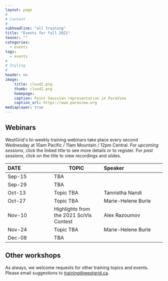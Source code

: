 ```yaml
---
layout: page
#
# Content
#
subheadline: "all training"
title: "Events for fall 2021"
teaser: ""
categories:
  - events
tags:
  - events
#
# Styling
#
header: no
image:
    title: cloud2.png
    thumb: cloud2.png
    homepage:
    caption: Point Gaussian representation in ParaView
    caption_url: https://www.paraview.org
mediaplayer: true
---
```


## Webinars

WestGrid's bi-weekly training webinars take place every second Wednesday at 10am Pacific / 11am Mountain / 12pm
Central. For *upcoming sessions*, click the linked title to see more details or to register. For *past sessions*, click
on the title to view recordings and slides.

| DATE&nbsp;&nbsp;&nbsp;&nbsp;&nbsp;&nbsp;&nbsp;&nbsp;&nbsp;&nbsp;&nbsp;&nbsp;&nbsp;&nbsp;&nbsp;&nbsp;&nbsp;&nbsp;&nbsp;&nbsp;&nbsp; | TOPIC | Speaker&nbsp;&nbsp;&nbsp;&nbsp;&nbsp;&nbsp;&nbsp;&nbsp;&nbsp;&nbsp;&nbsp;&nbsp;&nbsp;&nbsp;&nbsp;&nbsp;&nbsp;&nbsp;&nbsp;&nbsp;&nbsp;&nbsp;&nbsp;&nbsp;&nbsp;&nbsp;&nbsp; |
| ------------- | --------------- | ----------------- |
| Sep-15 | TBA |  |
| Sep-29 | TBA |  |
| Oct-13 | Topic TBA | Tannistha Nandi |
| Oct-27 | Topic TBA | Marie-Helene Burle |
| Nov-10 | Highlights from the 2021 SciVis Contest | Alex Razoumov |
| Nov-24 | Topic TBA | Marie-Helene Burle |
| Dec-08 | TBA |  |

<!-- | Feb-17 | [<span style="color:blue">Automating your backups in Linux and MacOS</span>]({{ site.baseurl }}/tools/rdm/#backups) | Alex Razoumov | -->
<!-- | Mar-03 | [<span style="color:blue">Linking databases to code repositories with Throughput</span>]({{ site.baseurl }}/tools/rdm/#throughput) | Simon Goring | -->
<!-- | Mar-17 | [<span style="color:blue">Parallel Julia</span>]({{ site.baseurl }}/programming/#julia) | Alex Razoumov and Marie-Hélène Burle | -->
<!-- | Mar-31 | [<span style="color:blue">Exploring the state of a Slurm cluster with Clusterstats</span>]({{ site.baseurl }}/tools/scheduling/#exploring-the-state-of-a-slurm-cluster-with-clusterstats) | Kamil Marcinkowski | -->
<!-- | Apr-14 | [<span style="color:blue">Introduction to deep learning with fastai</span>]({{ site.baseurl }}/tools/ml#fastai) | Marie-Hélène Burle | -->
<!-- | Apr-28 | [<span style="color:blue">Scientific visualization on NVIDIA GPUs</span>]({{ site.baseurl }}/tools/visualization/#nvidia) | Nick Leaf (NVIDIA) | -->
<!-- | May-12 | [<span style="color:blue">Exploration of tools and approaches for Humanists</span>]({{ site.baseurl }}/domains/dh/#exploration) | Megan Meredith-Lobay | -->
<!-- | May-26 | [<span style="color:blue">Using Singularity containers in VMs and HPC</span>]({{ site.baseurl }}/tools/virtual/#venkatSingularity) | Venkat Mahadevan | -->

<!-- Nov-13[^1] -->
<!-- [^1]: Note the different day of the week (Friday). -->

## Other workshops

<!-- | DATE&nbsp;&nbsp;&nbsp;&nbsp;&nbsp;&nbsp;&nbsp;&nbsp;&nbsp;&nbsp;&nbsp;&nbsp;&nbsp;&nbsp;&nbsp;&nbsp;&nbsp;&nbsp;&nbsp;&nbsp;&nbsp;&nbsp;&nbsp;&nbsp;&nbsp;&nbsp; | Event | Location&nbsp;&nbsp;&nbsp;&nbsp;&nbsp;&nbsp;&nbsp;&nbsp;&nbsp;&nbsp;&nbsp;&nbsp;&nbsp;&nbsp;&nbsp;&nbsp;&nbsp;&nbsp;&nbsp;&nbsp;&nbsp;&nbsp;&nbsp;&nbsp;&nbsp; | -->
<!-- | Jan-14 | [Tips & tricks on getting programming help online](https://libcal.library.ubc.ca/calendar/vancouver/finding-technical-help-online) | <span style="color:#049A80">Online for UBC Research Commons</span> | -->
<!-- | Feb-11 | [Automating your backups in Linux and MacOS](https://libcal.library.ubc.ca/calendar/vancouver/unix-backups) | <span style="color:#049A80">Online for UBC Research Commons</span> | -->
<!-- | Feb-16 to Feb-19 | [Compute Canada's Humanities and Social Sciences series](https://hss-series.netlify.app) | <span style="color:#0033cc">Online</span> | -->
<!-- | Feb-22 to Mar-03 | [NVIDIA GPU Hackathon @SFU](https://www.gpuhackathons.org/event/simon-fraser-university-gpu-hackathon) | <span style="color:#0033cc">Online</span> | -->
<!-- | Mar-29 to Mar-30 | Workshops for the GIWS @USask | Online | -->
<!-- | Apr-08 | [Basics of GIS mapping in R](https://libcal.library.ubc.ca/calendar/vancouver/gis-mapping-r) | <span style="color:#049A80">Online for UBC Research Commons</span> | -->
<!-- | Apr-26 | [Spatial Analysis/GIS in R](https://www.eventbrite.ca/e/introduction-to-gis-spatial-analysis-in-r-registration-148848631263) | UBC | -->
<!-- | May-13 | [Parallel programming in Julia](https://libcal.library.ubc.ca/calendar/vancouver/parallel-programming-julia) | <span style="color:#049A80">Online for UBC Research Commons</span> | -->
<!-- | Apr-27 to Jul-27 | [WestGrid training modules 2021](https://wgtm21.netlify.app) | <span style="color:#0033cc">Online</span> | -->

<!-- November[^1] -->
<!-- [^1]: Exact dates TBA. -->

As always, we welcome requests for other training topics and events. Please email suggestions to training@westgrid.ca.
